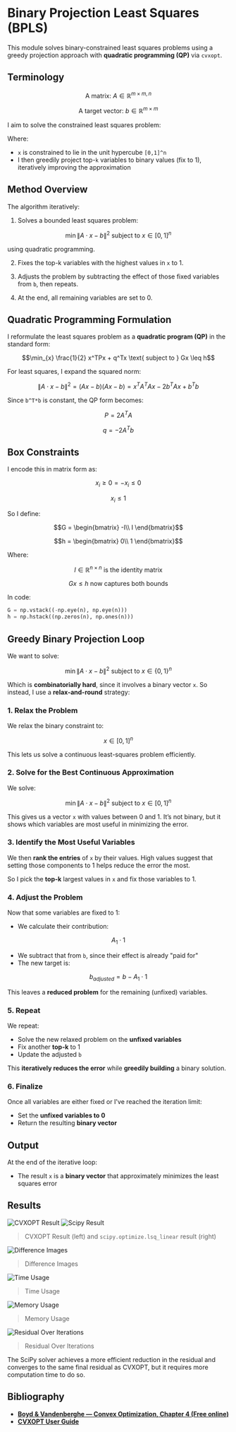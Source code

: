 # Binary Projection Least Squares (BPLS)

This module solves binary-constrained least squares problems using a greedy projection approach with **quadratic programming (QP)** via `cvxopt`.

## Terminology

```math
\text{A matrix: } A \in \mathbb{R}^{m \times m, n}
```

```math
\text{A target vector: } b \in \mathbb{R}^{m \times m}
```

I aim to solve the constrained least squares problem:

Where:

- `x` is constrained to lie in the unit hypercube `[0,1]^n`
- I then greedily project top-`k` variables to binary values (fix to 1), iteratively improving the approximation

## Method Overview

The algorithm iteratively:

1. Solves a bounded least squares problem:

```math
\min{\| A \cdot x - b \|}^2 \text{ subject to } x \in [0,1]^n
```

using quadratic programming.

2. Fixes the top-k variables with the highest values in `x` to 1.

3. Adjusts the problem by subtracting the effect of those fixed variables from `b`, then repeats.

4. At the end, all remaining variables are set to 0.

## Quadratic Programming Formulation

I reformulate the least squares problem as a **quadratic program (QP)** in the standard form:

```math
\min_{x} \frac{1}{2} x^TPx + q^Tx \text{ subject to } Gx \leq h
```

For least squares, I expand the squared norm:

```math
\| A \cdot x - b \|^2 = (Ax - b)(Ax - b) = x^TA^TAx - 2b^TAx + b^Tb 
```

Since `b^T*b` is constant, the QP form becomes:

```math
P = 2A^TA
```

```math
q = -2A^Tb
```

## Box Constraints

I encode this in matrix form as:

```math
x_i \geq 0 = -x_i \leq 0
```

```math
x_i \leq 1
```

So I define:

```math
G = \begin{bmatrix}
-I\\
I
\end{bmatrix}
```

```math
h = \begin{bmatrix}
0\\
1
\end{bmatrix}
```

Where:

```math
I \in \mathbb{R}^{n \times n} \text{ is the identity matrix}
```

```math
Gx \leq h \text{ now captures both bounds}
```

In code:

```python
G = np.vstack((-np.eye(n), np.eye(n)))
h = np.hstack((np.zeros(n), np.ones(n)))
```

## Greedy Binary Projection Loop

We want to solve:

```math
\min{\| A \cdot x - b \|}^2 \text{ subject to } x \in \{0,1\}^n
```

Which is **combinatorially hard**, since it involves a binary vector `x`. So instead, I use a **relax-and-round** strategy:

### 1. Relax the Problem 

We relax the binary constraint to:

```math
x \in [0,1]^n
```

This lets us solve a continuous least-squares problem efficiently.

### 2. Solve for the Best Continuous Approximation

We solve:

```math
\min{\| A \cdot x - b \|}^2 \text{ subject to } x \in [0,1]^n
```

This gives us a vector `x` with values between 0 and 1. It’s not binary, but it shows which variables are most useful in minimizing the error.

### 3. Identify the Most Useful Variables

We then **rank the entries** of `x` by their values. High values suggest that setting those components to 1 helps reduce the error the most.

So I pick the **top-k** largest values in `x` and fix those variables to 1.

### 4. Adjust the Problem

Now that some variables are fixed to 1:

- We calculate their contribution:

```math
A_1 \cdot 1
```

- We subtract that from `b`, since their effect is already "paid for"
- The new target is:

```math
b_{adjusted} = b - A_1 \cdot 1
```

This leaves a **reduced problem** for the remaining (unfixed) variables.

### 5. Repeat

We repeat:

- Solve the new relaxed problem on the **unfixed variables**
- Fix another **top-k** to 1
- Update the adjusted `b`

This **iteratively reduces the error** while **greedily building** a binary solution.

### 6. Finalize

Once all variables are either fixed or I've reached the iteration limit:

- Set the **unfixed variables to 0**
- Return the resulting **binary vector**

## Output

At the end of the iterative loop:

- The result `x` is a **binary vector** that approximately minimizes the least squares error

## Results

![CVXOPT Result](../../benchmarks/img_outputs/binary_projection/image_000.png)
![Scipy Result](../../benchmarks/img_outputs/binary_projection/image_001.png)

> CVXOPT Result (left) and `scipy.optimize.lsq_linear` result (right)

![Difference Images](../plots/binary_projection/Difference%20Images.png)

> Difference Images

![Time Usage](../plots/binary_projection/Time%20Usage.png)

> Time Usage

![Memory Usage](../plots/binary_projection/Memory%20Usage.png)

> Memory Usage

![Residual Over Iterations](../plots/binary_projection/Residual%20History.png)

> Residual Over Iterations

The SciPy solver achieves a more efficient reduction in the residual and converges to the same final residual as CVXOPT, but it requires more computation time to do so.

## Bibliography

- [**Boyd & Vandenberghe — Convex Optimization, Chapter 4 (Free online)**](https://web.stanford.edu/~boyd/cvxbook/)
- [**CVXOPT User Guide**](https://cvxopt.org/userguide/coneprog.html#quadratic-programming)